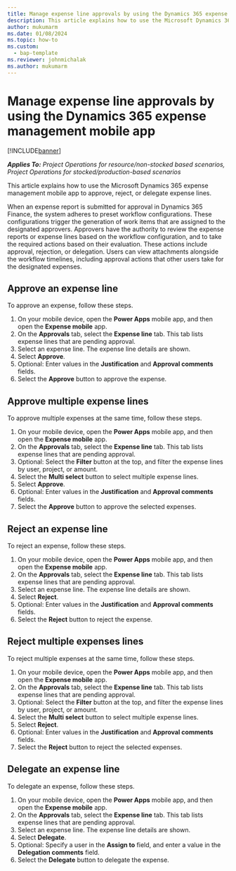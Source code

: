 ```yaml
---
title: Manage expense line approvals by using the Dynamics 365 expense management mobile app
description: This article explains how to use the Microsoft Dynamics 365 expense management mobile app to manage expense line approvals.
author: mukumarm
ms.date: 01/08/2024
ms.topic: how-to
ms.custom: 
  - bap-template
ms.reviewer: johnmichalak
ms.author: mukumarm
---
```


# Manage expense line approvals by using the Dynamics 365 expense management mobile app

[!INCLUDE[banner](../includes/banner.md)]

_**Applies To:** Project Operations for resource/non-stocked based scenarios, Project Operations for stocked/production-based scenarios_

This article explains how to use the Microsoft Dynamics 365 expense management mobile app to approve, reject, or delegate expense lines.

When an expense report is submitted for approval in Dynamics 365 Finance, the system adheres to preset workflow configurations. These configurations trigger the generation of work items that are assigned to the designated approvers. Approvers have the authority to review the expense reports or expense lines based on the workflow configuration, and to take the required actions based on their evaluation. These actions include approval, rejection, or delegation. Users can view attachments alongside the workflow timelines, including approval actions that other users take for the designated expenses.

## Approve an expense line

To approve an expense, follow these steps.

1. On your mobile device, open the **Power Apps** mobile app, and then open the **Expense mobile** app.
1. On the **Approvals** tab, select the **Expense line** tab. This tab lists expense lines that are pending approval.
1. Select an expense line. The expense line details are shown.
1. Select **Approve**.
1. Optional: Enter values in the **Justification** and **Approval comments** fields.
1. Select the **Approve** button to approve the expense.

## Approve multiple expense lines

To approve multiple expenses at the same time, follow these steps.

1. On your mobile device, open the **Power Apps** mobile app, and then open the **Expense mobile** app.
1. On the **Approvals** tab, select the **Expense line** tab. This tab lists expense lines that are pending approval.
1. Optional: Select the **Filter** button at the top, and filter the expense lines by user, project, or amount.
1. Select the **Multi select** button to select multiple expense lines.
1. Select **Approve**.
1. Optional: Enter values in the **Justification** and **Approval comments** fields.
1. Select the **Approve** button to approve the selected expenses.

## Reject an expense line

To reject an expense, follow these steps.

1. On your mobile device, open the **Power Apps** mobile app, and then open the **Expense mobile** app.
1. On the **Approvals** tab, select the **Expense line** tab. This tab lists expense lines that are pending approval.
1. Select an expense line. The expense line details are shown.
1. Select **Reject**.
1. Optional: Enter values in the **Justification** and **Approval comments** fields.
1. Select the **Reject** button to reject the expense.

## Reject multiple expenses lines

To reject multiple expenses at the same time, follow these steps.

1. On your mobile device, open the **Power Apps** mobile app, and then open the **Expense mobile** app.
1. On the **Approvals** tab, select the **Expense line** tab. This tab lists expense lines that are pending approval.
1. Optional: Select the **Filter** button at the top, and filter the expense lines by user, project, or amount.
1. Select the **Multi select** button to select multiple expense lines.
1. Select **Reject**.
1. Optional: Enter values in the **Justification** and **Approval comments** fields.
1. Select the **Reject** button to reject the selected expenses.

## Delegate an expense line

To delegate an expense, follow these steps.

1. On your mobile device, open the **Power Apps** mobile app, and then open the **Expense mobile** app.
1. On the **Approvals** tab, select the **Expense line** tab. This tab lists expense lines that are pending approval.
1. Select an expense line. The expense line details are shown.
1. Select **Delegate**.
1. Optional: Specify a user in the **Assign to** field, and enter a value in the **Delegation comments** field.
1. Select the **Delegate** button to delegate the expense.
